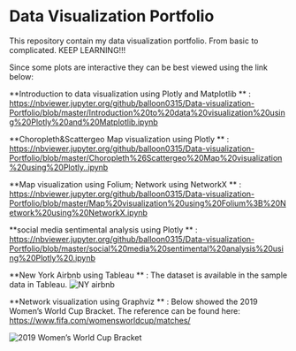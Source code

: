 # Data Visualization Portfolio

This repository contain my data visualization portfolio.
From basic to complicated.
KEEP LEARNING!!!


Since some plots are interactive they can be best viewed using the link below:

**Introduction to data visualization using Plotly and Matplotlib ** :
https://nbviewer.jupyter.org/github/balloon0315/Data-visualization-Portfolio/blob/master/Introduction%20to%20data%20visualization%20using%20Plotly%20and%20Matplotlib.ipynb

**Choropleth&Scattergeo Map visualization using Plotly ** :
https://nbviewer.jupyter.org/github/balloon0315/Data-visualization-Portfolio/blob/master/Choropleth%26Scattergeo%20Map%20visualization%20using%20Plotly..ipynb

**Map visualization using Folium; Network using NetworkX ** :
https://nbviewer.jupyter.org/github/balloon0315/Data-visualization-Portfolio/blob/master/Map%20visualization%20using%20Folium%3B%20Network%20using%20NetworkX.ipynb

**social media sentimental analysis using Plotly ** :
https://nbviewer.jupyter.org/github/balloon0315/Data-visualization-Portfolio/blob/master/social%20media%20sentimental%20analysis%20using%20Plotly%20.ipynb

**New York Airbnb using Tableau ** :
The dataset is available in the sample data in Tableau. 
![NY airbnb](https://github.com/balloon0315/Data-visualization-Portfolio/blob/master/Tableau/Dashboard.png)

**Network visualization using Graphviz ** :
Below showed the 2019 Women’s World Cup Bracket. 
The reference can be found here: https://www.fifa.com/womensworldcup/matches/



![2019 Women’s World Cup Bracket](https://docs.google.com/viewer?url=https://github.com/balloon0315/Data-visualization-Portfolio/blob/master/Graphviz/Figure2graphviz.pdf)



